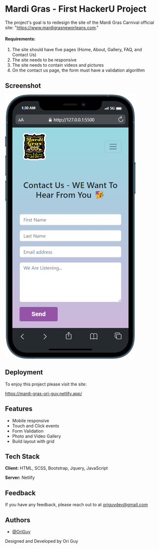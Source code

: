 # Mardi Gras - First HackerU Project
The project's goal is to redesign the site of the Mardi Gras Carnival official site: "https://www.mardigrasneworleans.com."

#### Requirements:
1. The site should have five pages (Home, About, Gallery, FAQ, and Contact Us)
2. The site needs to be responsive
3. The site needs to contain videos and pictures
4. On the contact us page, the form must have a validation algorithm

## Screenshot

![App Screenshot](https://github.com/OriGuyUniqueDev/Mardi_Gras/blob/main/images/mobile%20(2).png?raw=true)


## Deployment

To enjoy this project please visit the site:

https://mardi-gras-ori-guy.netlify.app/

## Features
- Mobile responsive
- Touch and Click events 
- Form Validation
- Photo and Video Gallery
- Build layout with grid


## Tech Stack

**Client:** HTML, SCSS, Bootstrap, Jquery, JavaScript

**Server:** Netlify

## Feedback

If you have any feedback, please reach out to at origuydev@gmail.com


## Authors

- [@OriGuy](https://github.com/OriGuyUniqueDev?tab=projects&type=classic)




Designed and Developed by Ori Guy


